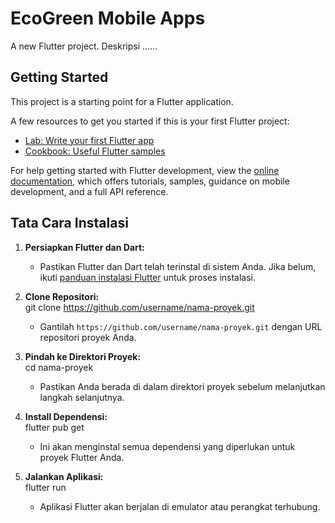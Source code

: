 # EcoGreen Mobile Apps

A new Flutter project. Deskripsi ......

## Getting Started

This project is a starting point for a Flutter application.

A few resources to get you started if this is your first Flutter project:

- [Lab: Write your first Flutter app](https://docs.flutter.dev/get-started/codelab)
- [Cookbook: Useful Flutter samples](https://docs.flutter.dev/cookbook)

For help getting started with Flutter development, view the
[online documentation](https://docs.flutter.dev/), which offers tutorials,
samples, guidance on mobile development, and a full API reference.

## Tata Cara Instalasi

1. **Persiapkan Flutter dan Dart:**
    - Pastikan Flutter dan Dart telah terinstal di sistem Anda. Jika belum, ikuti [panduan instalasi Flutter](https://flutter.dev/docs/get-started/install) untuk proses instalasi.

2. **Clone Repositori:** <br>
    git clone https://github.com/username/nama-proyek.git

    - Gantilah `https://github.com/username/nama-proyek.git` dengan URL repositori proyek Anda.

3. **Pindah ke Direktori Proyek:** <br>
    cd nama-proyek

    - Pastikan Anda berada di dalam direktori proyek sebelum melanjutkan langkah selanjutnya.

4. **Install Dependensi:** <br>
    flutter pub get

    - Ini akan menginstal semua dependensi yang diperlukan untuk proyek Flutter Anda.

5. **Jalankan Aplikasi:** <br>
    flutter run

    - Aplikasi Flutter akan berjalan di emulator atau perangkat terhubung.
